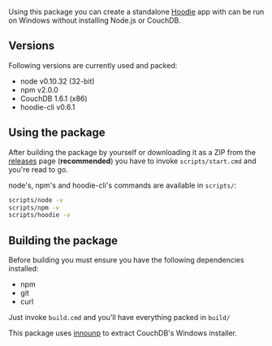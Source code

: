 Using this package you can create a standalone [Hoodie](http://hood.ie) app with can be run on Windows without installing Node.js or CouchDB.

## Versions

Following versions are currently used and packed:

* node v0.10.32 (32-bit)
* npm v2.0.0
* CouchDB 1.6.1 (x86)
* hoodie-cli v0.6.1

## Using the package

After building the package by yourself or downloading it as a ZIP from the [releases](https://github.com/Acconut/hoodie-ready-app-windows/releases) page (**recommended**) you have to invoke `scripts/start.cmd` and you're read to go.

node's, npm's and hoodie-cli's commands are available in `scripts/`:

```bash
scripts/node -v
scripts/npm -v
scripts/hoodie -v
```

## Building the package

Before building you must ensure you have the following dependencies installed:

* npm
* git
* curl

Just invoke `build.cmd` and you'll have everything packed in `build/`

This package uses [innounp](http://innounp.sourceforge.net/) to extract CouchDB's Windows installer.
